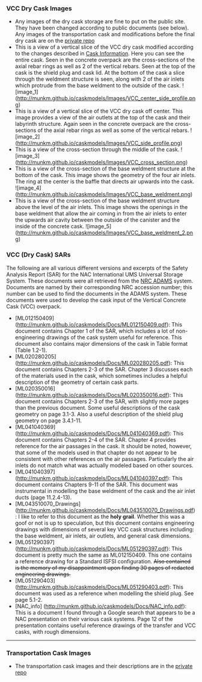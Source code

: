 ### VCC Dry Cask Images
* Any images of the dry cask storage are fine to put on the public site. They have been changed according to public documents (see below). Any images of the transportation cask and modifications before the final dry cask are on the [private repo](https://github.com/munkm/caskmodels_private/blob/master/Notes.md)
* This is a view of a vertical slice of the VCC dry cask modified according to the changes described in [Cask Information](./Cask-Information.md). Here you can see the entire cask. Seen in the concrete overpack are the cross-sections of the axial rebar rings as well as 2 of the vertical rebars. Seen at the top of the cask is the shield plug and cask lid. At the bottom of the cask a slice through the weldment structure is seen, along with 2 of the air inlets which protrude from the base weldment to the outside of the cask. 
![image_1]
(http://munkm.github.io/caskmodels/Images/VCC_center_side_profile.png)
* This is a view of a vertical slice of the VCC dry cask off center. This image provides a view of the air outlets at the top of the cask and their labyrinth structure. Again seen in the concrete overpack are the cross-sections of the axial rebar rings as well as some of the vertical rebars.
![image_2]
(http://munkm.github.io/caskmodels/Images/VCC_side_profile.png)
* This is a view of the cross-section through the middle of the cask.
![image_3]
(http://munkm.github.io/caskmodels/Images/VCC_cross_section.png)
* This is a view of the cross-section of the base weldment structure at the bottom of the cask. This image shows the geometry of the four air inlets. The ring at the center is the baffle that directs air upwards into the cask.
![image_4]
(http://munkm.github.io/caskmodels/Images/VCC_base_weldment.png)
* This is a view of the cross-section of the base weldment structure above the level of the air inlets. This image shows the openings in the base weldment that allow the air coming in from the air inlets to enter the upwards air cavity between the outside of the canister and the inside of the concrete cask.
![image_5]
(http://munkm.github.io/caskmodels/Images/VCC_base_weldment_2.png)

### VCC (Dry Cask) SARs
The following are all various different versions and excerpts of the Safety Analysis Report (SAR) for the NAC International UMS Universal Storage System.
These documents were all retrieved from the [NRC ADAMS](http://www.nrc.gov/reading-rm/adams.html) system. Documents are named by their corresponding NRC accession number;
this number can be used to find the documents in the ADAMS system. These documents were used to develop the cask input of the Vertical Concrete Cask (VCC) overpack.
* [ML012150409] (http://munkm.github.io/caskmodels/Docs/ML012150409.pdf): This document contains Chapter 1 of the SAR, which includes a lot of non-engineering drawings of the cask system useful for reference. This document also contains major dimensions of the cask in Table format (Table 1.2-1).
* [ML020280205] (http://munkm.github.io/caskmodels/Docs/ML020280205.pdf): This document contains Chapters 2-3 of the SAR. Chapter 3 discusses each of the materials used in the cask, which sometimes includes a helpful description of the geometry of certain cask parts.
* [ML020350016] (http://munkm.github.io/caskmodels/Docs/ML020350016.pdf): This document contains Chapters 2-3 of the SAR, with slightly more pages than the previous document. Some useful descriptions of the cask geometry on page 3.1-3. Also a useful description of the shield plug geometry on page 3.4.1-11.
* [ML041040369] (http://munkm.github.io/caskmodels/Docs/ML041040369.pdf): This document contains Chapters 2-4 of the SAR. Chapter 4 provides reference for the air passages in the cask. It should be noted, however, that some of the models used in that chapter do not appear to be consistent with other references on the air passages. Particularly the air inlets do not match what was actually modeled based on other sources.
* [ML041040397] (http://munkm.github.io/caskmodels/Docs/ML041040397.pdf): This document contains Chapters 9-11 of the SAR. This document was instrumental in modelling the base weldment of the cask and the air inlet ducts (page 11.2.4-13). 
* [ML043510070_Drawings] (http://munkm.github.io/caskmodels/Docs/ML043510070_Drawings.pdf): I like to refer to this document as the **holy grail**. Whether this was a goof or not is up to speculation, but this document contains engineering drawings with dimensions of several key VCC cask structures including: the base weldment, air inlets, air outlets, and general cask dimensions.
* [ML051290397] (http://munkm.github.io/caskmodels/Docs/ML051290397.pdf): This document is pretty much the same as ML012150409. This one contains a reference drawing for a Standard ISFSI configuration. ~~Also contained is the memory of my disappointment upon finding 30 pages of redacted engineering drawings.~~
* [ML051290403] (http://munkm.github.io/caskmodels/Docs/ML051290403.pdf): This document was used as a reference when modelling the shield plug. See page 5.1-2.
* [NAC_info] (http://munkm.github.io/caskmodels/Docs/NAC_info.pdf): This is a document I found through a Google search that appears to be a NAC presentation on their various cask systems. Page 12 of the presentation contains useful reference drawings of the transfer and VCC casks, with rough dimensions.


***

### Transportation Cask Images
* The transportation cask images and their descriptions are in the [private repo](https://github.com/munkm/caskmodels_private/blob/master/Notes.md)


